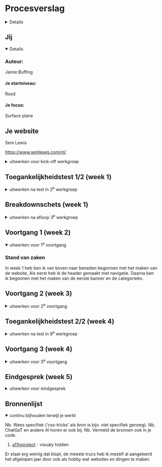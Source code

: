 # Procesverslag
<details>
Markdown is een simpele manier om HTML te schrijven.  
Markdown cheat cheet: [Hulp bij het schrijven van Markdown](https://github.com/adam-p/markdown-here/wiki/Markdown-Cheatsheet).

Nb. De standaardstructuur en de spartaanse opmaak van de README.md zijn helemaal prima. Het gaat om de inhoud van je procesverslag. Besteedt de tijd voor pracht en praal aan je website.

Nb. Door *open* toe te voegen aan een *details* element kun je deze standaard open zetten. Fijn om dat steeds voor de relevante stuk(ken) te doen.
</details>




## Jij

<details open>

  ### Auteur:
  Jamie Buffing

  #### Je startniveau:
  Rood

  #### Je focus:
  Surface plane
 
</details>





## Je website
  Sem Lewis
  
  https://www.semlewis.com/nl/
<details>
  <summary>uitwerken voor kick-off werkgroep</summary>

  ### Je opdracht:
  https://www.semlewis.com/nl/

  #### Screenshot(s) van de eerste pagina (small screen): 
  Home pagina  
  <img src="readme-images/home.jpg" width="375px" alt="omschrijving van de pagina">

  #### Screenshot(s) van de tweede pagina (small screen):
  Horloges pagina  
  <img src="readme-images/horloges.jpg" width="375px" alt="omschrijving van de pagina">
 
</details>



## Toegankelijkheidstest 1/2 (week 1)

<details>
  <summary>uitwerken na test in 2<sup>e</sup> werkgroep</summary>

  ### Bevindingen
  Afbeeldingen alt tekst:
  - De afbeeldingen hebben geen duidelijke alt tekst
  - De afbeeldingen schalen soms raar

  Tekst en kopjes in een screenreader:
  - De kopjes beschijven niet altijd goed wat er komen gaat
  - De tekst is soms niet genoeg om te weten watvoor product er te zien is
  - Je kan met tab door de menu's heen maar dan scrolt de pagina niet goed mee
  - het hamburgermenu opent niet om er doorheen te tabben

  WCAG checklist:
  - Content
    - Use plain language and avoid figures of speech, idioms and complicated metaphors.
      - ✅  
    - Make sure that button, a and label element content is unique and descriptive
      - ~
    - Use left-aligned text for right-to-left (TRL) languages
      - ✅ 
    
  - Global code
    - Validate your HTML
      - ❌
    - Use a lang attribute on the html element
      - ✅ 
    - Provide a unique title for each page or view
      - ✅ 
    - Ensure that viewport zoom is not disabled
      - ✅ 
    - Use landmark elements to indicate important content regions
      - ✅ 
    - Ensure a linear content flow
      - ✅ 
    - Avoid using the autofocus attribute
      - ~
    - Allow extending session timeouts
      - ✅ 
    - Remove title attribute tooltips
      - ✅ 
    
  - Keyboard
    - Make sure there is a visible focus style for interactive elements that are navigated to via keyboard input
      - Default
    - Check to see that keyboard focus order matches the visual layout
      - ❌
    - Remove invisible focusable elements
      - ❌

  - Images
    - Make sure that all img elements have an alt attribute
      - ❌
    - Make sure that decorative images use null alt (empty) attribute values
      - ❌
    - Provide a text alternative for complex images such as charts, graphs, and maps
      - ❌
    - For images containing text, make sure the alt description includes the image's text
      - ❌
    - Use heading elements to introduce content
      - ✅ 
    - Use only one h1 element per page or view
      - ✅ 
    - Heading elements should be written in a logical sequence
      - ~
    - Don't skip heading levels
      - ✅ 

  - Lists
    - Use list elements (ol, ul, and dl elements) for list content
      - ✅ 
  
  - Controls
    - Use the a element for links
      - ✅ 
    - Ensure that links are recognizable as links
      - ~
    - Ensure that controls have :focus states
      - Default
    - Use the button element for buttons
      - ❌
    - Provide a skip link and make sure that it is visible when focused
      - ✅ 
    - Identify links that open in a new tab or window
      - ✅ 


  - Tables
    - Use the table element to describe tabular data
      - NVT
    - Use the th element for table headers (with appropriate scope attributes)
      - NVT
    - Use the caption element to provide a title for the table
      - NVT

  - Forms
    - All inputs in a form are associated with a corresponding label element
      - ❌
    - Use fieldset and legend elements where appropriate
      - ✅ 
    - Inputs use autocomplete where appropriate
      - ❌
    - Make sure that form input errors are displayed in list above the form after submission
      - ✅ 
    - Associate input error messaging with the input it corresponds to
      - ~
    - Make sure that error, warning, and success states are not visually communicated by just color
      - ✅ 

  - Media
    - Make sure that media does not autoplay
      - NVT
    - Ensure that media controls use appropriate markup
      - NVT
    - Check to see that all media can be paused
      - NVT

  - Videos
    - Confirm the presence of captions
      - NVT
    - Remove seizure triggers
      - NVT

  - Audio
    - Confirm that transcripts are available
      - NVT
  
  - Appearance
    - Check your content in specialized browsing modes
      - ❌
    - Increase text size to 200%
      - ❌
    - Double-check that good proximity between content is maintained
      - ❌
    - Make sure color isn't the only way information is conveyed
      - ❌
    - Make sure instructions are not visual or audio-only
      - ~
    - Use a simple, straightforward, and consistent layout
      - ✅
  
  - Animation
    - Ensure animations are subtle and do not flash too much
      - ✅
    - Provide a mechanism to pause background video
      - NVT
    - Make sure all animation obeys the prefers-reduced-motion media query
      - ~

  
  - Color Contrast
    - Check the contrast for all normal-sized text
      - ✅
    - Check the contrast for all large-sized text
      - ✅
    - Check the contrast for all icons
      - ✅
    - Check the contrast of borders for input elements (text input, radio buttons, checkboxes, etc.)
      - ~
    - Check text that overlaps images or video
      - ~
    - Check custom ::selection colors
      - ~

  
  - Mobile and touch
    - Check that the site can be rotated to any orientation
      - ✅
    - Remove horizontal scrolling
      - ✅
    - Ensure that button and link icons can be activated with ease
      - ✅
    - Ensure sufficient space between interactive items in order to provide a scroll area
      - ✅


### Grid garden oefening
  <img src="readme-images/gridgarden.png" width="375px" alt="grid garden oefening">

</details>



## Breakdownschets (week 1)

<details>
  <summary>uitwerken na afloop 3<sup>e</sup> werkgroep</summary>

  ### de hele pagina: 
  <img src="readme-images/breakdown.jpg" width="375px" alt="breakdown van de hele pagina">

  ### dynamisch deel (bijv menu): 
  <img src="readme-images/breakdown menu.png" width="375px" alt="breakdown van een dynamisch deel">

</details>





## Voortgang 1 (week 2)

<details open>
  <summary>uitwerken voor 1<sup>e</sup> voortgang</summary>

  ### Stand van zaken
  In week 1 heb ben ik van boven naar beneden begonnen met het maken van de website, Als eerst heb ik de header gemaakt met navigatie. Daarna ben ik begonnen met het maken van de eerste banner en de categorieën.


</details>





## Voortgang 2 (week 3)

<details>
  <summary>uitwerken voor 2<sup>e</sup> voortgang</summary>

  ### Stand van zaken
  Bij dit voortgangsgesprek had ik alleen nog pagina 1 deels af en moest ik nog veel doen


  ### Verslag van meeting
  In de meeting heb ik vragen gesteld over de code die ik had en is mij verteld dat ik moet gaan beginnen met de Readme
</details>





## Toegankelijkheidstest 2/2 (week 4)

<details>
  <summary>uitwerken na test in 9<sup>e</sup> werkgroep</summary>

  ### Bevindingen
  De site is volledig toegankelijk met een screenreader. Op een paar plekken wordt informatie dubbel gegeven maar overal is de juiste informatie te horen.

  WCAG checklist:
  - Content
    - Use plain language and avoid figures of speech, idioms and complicated metaphors.
      - ✅  
    - Make sure that button, a and label element content is unique and descriptive
      - ~
    - Use left-aligned text for right-to-left (TRL) languages
      - ✅ 
    
  - Global code
    - Validate your HTML
      - ✅
    - Use a lang attribute on the html element
      - ✅ 
    - Provide a unique title for each page or view
      - ✅ 
    - Ensure that viewport zoom is not disabled
      - ✅ 
    - Use landmark elements to indicate important content regions
      - ✅ 
    - Ensure a linear content flow
      - ✅ 
    - Avoid using the autofocus attribute
      - ✅
    - Allow extending session timeouts
      - ✅ 
    - Remove title attribute tooltips
      - ✅ 
    
  - Keyboard
    - Make sure there is a visible focus style for interactive elements that are navigated to via keyboard input
      - Default
    - Check to see that keyboard focus order matches the visual layout
      - ~
    - Remove invisible focusable elements
      - ~

  - Images
    - Make sure that all img elements have an alt attribute
      - ✅
    - Make sure that decorative images use null alt (empty) attribute values
      - ❌
    - Provide a text alternative for complex images such as charts, graphs, and maps
      - ✅
    - For images containing text, make sure the alt description includes the image's text
      - ✅
    - Use heading elements to introduce content
      - ✅ 
    - Use only one h1 element per page or view
      - ✅ 
    - Heading elements should be written in a logical sequence
      - ✅
    - Don't skip heading levels
      - ✅ 

  - Lists
    - Use list elements (ol, ul, and dl elements) for list content
      - ✅ 
  
  - Controls
    - Use the a element for links
      - ✅ 
    - Ensure that links are recognizable as links
      - ✅
    - Ensure that controls have :focus states
      - Default/✅
    - Use the button element for buttons
      - ✅
    - Provide a skip link and make sure that it is visible when focused
      - ✅ 
    - Identify links that open in a new tab or window
      - ✅ 


  - Tables
    - Use the table element to describe tabular data
      - NVT
    - Use the th element for table headers (with appropriate scope attributes)
      - NVT
    - Use the caption element to provide a title for the table
      - NVT

  - Forms
    - All inputs in a form are associated with a corresponding label element
      - ✅
    - Use fieldset and legend elements where appropriate
      - ✅ 
    - Inputs use autocomplete where appropriate
      - ✅
    - Make sure that form input errors are displayed in list above the form after submission
      - ✅ 
    - Associate input error messaging with the input it corresponds to
      - ~
    - Make sure that error, warning, and success states are not visually communicated by just color
      - ✅ 

  - Media
    - Make sure that media does not autoplay
      - ✅
    - Ensure that media controls use appropriate markup
      - ✅
    - Check to see that all media can be paused
      - ✅

  - Videos
    - Confirm the presence of captions
      - NVT
    - Remove seizure triggers
      - NVT

  - Audio
    - Confirm that transcripts are available
      - NVT
  
  - Appearance
    - Check your content in specialized browsing modes
      - ❌
    - Increase text size to 200%
      - ~
    - Double-check that good proximity between content is maintained
      - ❌
    - Make sure color isn't the only way information is conveyed
      - ✅
    - Make sure instructions are not visual or audio-only
      - ~
    - Use a simple, straightforward, and consistent layout
      - ✅
  
  - Animation
    - Ensure animations are subtle and do not flash too much
      - ✅
    - Provide a mechanism to pause background video
      - NVT
    - Make sure all animation obeys the prefers-reduced-motion media query
      - ✅

  
  - Color Contrast
    - Check the contrast for all normal-sized text
      - ✅
    - Check the contrast for all large-sized text
      - ✅
    - Check the contrast for all icons
      - ✅
    - Check the contrast of borders for input elements (text input, radio buttons, checkboxes, etc.)
      - ✅
    - Check text that overlaps images or video
      - ✅
    - Check custom ::selection colors
      - ✅

  
  - Mobile and touch
    - Check that the site can be rotated to any orientation
      - ✅
    - Remove horizontal scrolling
      - ✅
    - Ensure that button and link icons can be activated with ease
      - ✅
    - Ensure sufficient space between interactive items in order to provide a scroll area
      - ✅
</details>





## Voortgang 3 (week 4)

<details>
  <summary>uitwerken voor 3<sup>e</sup> voortgang</summary>

  ### Stand van zaken
  Hier had ik pagina 1 bijna helemaal af en moest ik alleen nog mijn footer afmaken en mijn hamburgermenu


  ### Agenda voor meeting
  Jamie

  1. Welke form van de footer ik moest aanhouden, die van de breakdown of de huidige
  2. 
  3. 


  ### Verslag van meeting
  hier na afloop snel de uitkomsten van de meeting vastleggen

  - Maakte niet uit dus ik ben die van de breakdown gaan maken
  - -
  - -

</details>





## Eindgesprek (week 5)

<details>
  <summary>uitwerken voor eindgesprek</summary>

  ### Je uitkomst - karakteristiek screenshots:
  <img src="readme-images/final.png" width="375px" alt="uitomst opdracht 1">


  ### Dit ging goed/Heb ik geleerd: 
  Hoe ik het beste een site kan namaken en waar ik dan aan moet denken, ik ben er achter gekomen dat het best veel werk is en je van tevoren goed moet kijken naar de hierarchie van de site. Hierbij kan je ook al meteen opletten waar ze welke kopjes gebruiken en wat in het origineel dus verschillende delen zijn.

  <img src="readme-images/afbeelding1.png" width="375px" alt="top">


  ### Dit was lastig/Is niet gelukt:
  Het is door de tijd niet gelukt om ook te zorgen dat er nog een paar kleine dingen op de pagina werken zoals de hartjes die veranderen van kleur of die er ook weer af kunnen gaan.

  <img src="readme-images/afbeelding2.png" width="375px" alt="bummer">
</details>





## Bronnenlijst

<details open>
  <summary>continu bijhouden terwijl je werkt</summary>

  Nb. Wees specifiek ('css-tricks' als bron is bijv. niet specifiek genoeg). 
  Nb. ChatGpT en andere AI horen er ook bij.
  Nb. Vermeld de bronnen ook in je code.

  1. [a11lyproject](https://www.a11yproject.com/posts/how-to-hide-content/)
    - visualy hidden



  Er staat erg weinig dat klopt, de meeste trucs heb ik mezelf al aangeleerd het afgelopen jaar door ook als hobby wat websites en dingen te maken.
</details>